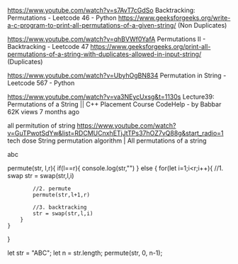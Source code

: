 https://www.youtube.com/watch?v=s7AvT7cGdSo
Backtracking: Permutations - Leetcode 46 - Python
https://www.geeksforgeeks.org/write-a-c-program-to-print-all-permutations-of-a-given-string/ (Non Duplicates)


https://www.youtube.com/watch?v=qhBVWf0YafA
Permutations II - Backtracking - Leetcode 47
https://www.geeksforgeeks.org/print-all-permutations-of-a-string-with-duplicates-allowed-in-input-string/ (Duplicates)

https://www.youtube.com/watch?v=UbyhOgBN834
Permutation in String - Leetcode 567 - Python


https://www.youtube.com/watch?v=va3NEycUxsg&t=1130s
Lecture39: Permutations of a String || C++ Placement Course
CodeHelp - by Babbar
62K views
7 months ago



all permitution of string 
https://www.youtube.com/watch?v=GuTPwotSdYw&list=RDCMUCnxhETjJtTPs37hOZ7vQ88g&start_radio=1
tech dose
String permutation algorithm | All permutations of a string


abc

permute(str, l,r){
    if(l==r){
        console.log(str,"")
    } else {
        for(let i=1;i<r;i++){
            //1. swap 
            str = swap(str,l,i)

            //2. permute
            permute(str,l+1,r)

            //3. backtracking
            str = swap(str,l,i)
        }
    }
}

let str = "ABC";
let n = str.length;
permute(str, 0, n-1);

